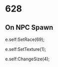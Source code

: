 # 628







## On NPC Spawn

e.self:SetRace(69);

e.self:SetTexture(1);

e.self:ChangeSize(4);






